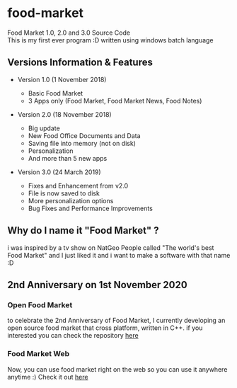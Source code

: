 # food-market
Food Market 1.0, 2.0 and 3.0 Source Code  
This is my first ever program :D
written using windows batch language

## Versions Information & Features
- Version 1.0 (1 November 2018)
  - Basic Food Market
  - 3 Apps only (Food Market, Food Market News, Food Notes)
 
- Version 2.0 (18 November 2018)
  - Big update
  - New Food Office Documents and Data
  - Saving file into memory (not on disk)
  - Personalization
  - And more than 5 new apps
  
- Version 3.0 (24 March 2019)
  - Fixes and Enhancement from v2.0
  - File is now saved to disk
  - More personalization options
  - Bug Fixes and Performance Improvements

## Why do I name it "Food Market" ?
i was inspired by a tv show on NatGeo People called "The world's best Food Market" and I just liked it and i want to make a software with that name :D

## 2nd Anniversary on 1st November 2020
### Open Food Market
to celebrate the 2nd Anniversary of Food Market, I currently developing an open source food market that cross platform, written in C++. if you interested you can check the repository [here](https://github.com/daffa-db5/open-market)
### Food Market Web
Now, you can use food market right on the web so you can use it anywhere anytime :) Check it out [here](http://fmarket.cf)
